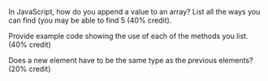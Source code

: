 In JavaScript, how do you append a value to an array?  List all the ways you can find (you may be able to find 5 (40% credit).  

Provide example code showing the use of each of the methods you list. (40% credit)

Does a new element have to be the same type as the previous elements? (20% credit)